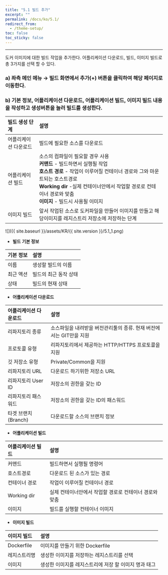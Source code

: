 ```yaml
---
title: "5.1 빌드 추가"
excerpt: ""
permalink: /docs/ko/5.1/
redirect_from:
  - /theme-setup/
toc: false
toc_sticky: false
---
```


---
도커 이미지에 대한 빌드 작업을 추가한다. 어플리케이션 다운로드, 빌드, 이미지 빌드로 총 3가지를 선택 할 수 있다.

### a\) 좌측 메인 메뉴 → 빌드 화면에서 추가(+) 버튼을 클릭하여 해당 페이지로 이동한다.
### b\) 기본 정보, 어플리케이션 다운로드, 어플리케이션 빌드, 이미지 빌드 내용을 작성하고 생성버튼을 눌러 빌드를 생성한다.


| **빌드 생성 단계** | **설명**                                                                                                                                                                        |
| :----------- | :---------------------------------------------------------------------------------------------------------------------------------------------------------------------------- |
| 어플리케이션 다운로드  | 빌드에 필요한 소스를 다운로드                                                                                                                                                              |
| 어플리케이션 빌드    | 소스의 컴파일이 필요할 경우 사용<br/>**커맨드** - 빌드하면서 실행될 작업<br/>**호스트 경로** - 작업이 이루어질 컨테이너 경로와 그와 마운트되는 호스트경로<br/>**Working dir** -실제 컨테이너안에서 작업할 경로로 컨테이너 경로와 맞춤<br/>**이미지** - 빌드시 사용될 이미지 |
| 이미지 빌드       | 앞서 작업된 소스로 도커파일을 만들어 이미지를 만들고 해당이미지를 레지스트리 저장소에 저장하는 단계                                                                                                                       |

![]({{ site.baseurl }}/assets/KR/{{ site.version }}/5.1_1.png)

* **빌드** **기본 정보**

| **기본 정보** | **설명**       |
| :-------- | :----------- |
| 이름        | 생성할 빌드의 이름   |
| 최근 액션     | 빌드의 최근 동작 상태 |
| 상태        | 빌드의 현재 상태    |

* **어플리케이션 다운로드**

| **어플리케이션 다운로드** | **설명**                                  |
| :-------------- | :-------------------------------------- |
| 리파지토리 종류        | 소스파일을 내려받을 버전관리툴의 종류. 현재 버전에서는 GIT만을 지원 |
| 프로토콜 유형         | 리파지토리에서 제공하는 HTTP/HTTPS 프로토콜을 지원        |
| 깃 저장소 유형        | Private/Common을 지원                      |
| 리파지토리 URL       | 다운로드 하기위한 저장소 URL                       |
| 리파지토리 User ID   | 저장소의 권한을 갖는 ID                          |
| 리파지토리 패스워드      | 저장소의 권한을 갖는 ID의 패스워드                    |
| 타겟 브랜치(Branch)  | 다운로드할 소스의 브랜치 정보                        |

* **어플리케이션 빌드**

| **어플리케이션 빌드** | **설명**                         |
| :------------ | :----------------------------- |
| 커맨드           | 빌드하면서 실행될 명령어                  |
| 호스트경로         | 다운로드 된 소스가 있는 경로               |
| 컨테이너 경로       | 작업이 이루어질 컨테이너 경로               |
| Working dir   | 실제 컨테이너안에서 작업할 경로로 컨테이너 경로와 맞춤 |
| 이미지           | 빌드를 실행할 컨테이너 이미지               |

* **이미지 빌드**

| **이미지 빌드** | 설명                             |
| :--------- | :----------------------------- |
| Dockerfile | 이미지를 만들기 위한 Dockerfile         |
| 레지스트리명     | 생성한 이미지를 저장하는 레지스트리를 선택        |
| 이미지        | 생성한 이미지를 레지스트리에 저장 할 이미지 명과 태그 |
